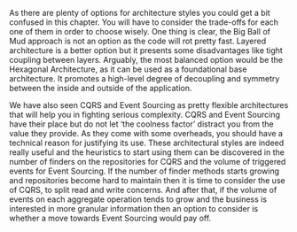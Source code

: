 As there are plenty of options for architecture styles you could get a bit confused in this chapter. You will have to consider the trade-offs for each one of them in order to choose wisely. One thing is clear, the Big Ball of Mud approach is not an option as the code will rot pretty fast. Layered architecture is a better option but it presents some disadvantages like tight coupling between layers. Arguably, the most balanced option would be the Hexagonal Architecture, as it can be used as a foundational base architecture. It promotes a high-level degree of decoupling and symmetry between the inside and outside of the application. 

We have also seen CQRS and Event Sourcing as pretty flexible architectures that will help you in fighting serious complexity. CQRS and Event Sourcing have their place but do not let ‘the coolness factor’ distract you from the value they provide. As they come with some overheads, you should have a technical reason for justifying its use. These architectural styles are indeed really useful and the heuristics to start using them can be discovered in the number of finders on the repositories for CQRS and the volume of triggered events for Event Sourcing. If the number of finder methods starts growing and repositories become hard to maintain then it is time to consider the use of CQRS, to split read and write concerns. And after that, if the volume of events on each aggregate operation tends to grow and the business is interested in more granular information then an option to consider is whether a move towards Event Sourcing would pay off.

